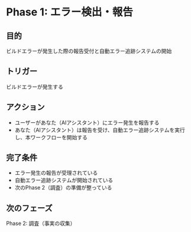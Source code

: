 # Phase 1: エラー検出・報告

## 目的
ビルドエラーが発生した際の報告受付と自動エラー追跡システムの開始

## トリガー
ビルドエラーが発生する

## アクション
- ユーザーがあなた（AIアシスタント）にエラー発生を報告する
- あなた（AIアシスタント）は報告を受け、自動エラー追跡システムを実行し、本ワークフローを開始する

## 完了条件
- エラー発生の報告が受理されている
- 自動エラー追跡システムが開始されている
- 次のPhase 2（調査）の準備が整っている

## 次のフェーズ
Phase 2: 調査（事実の収集）
